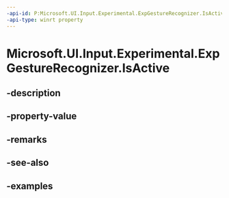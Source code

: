 ```yaml
---
-api-id: P:Microsoft.UI.Input.Experimental.ExpGestureRecognizer.IsActive
-api-type: winrt property
---
```


# Microsoft.UI.Input.Experimental.ExpGestureRecognizer.IsActive

<!--
public bool IsActive { get; }
-->


## -description

## -property-value

## -remarks

## -see-also

## -examples


